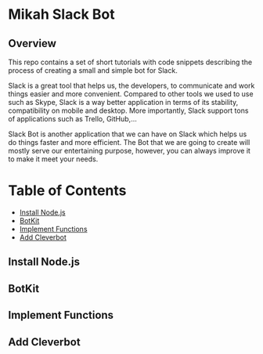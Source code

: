 <h1>Mikah Slack Bot</h1>

## Overview

This repo contains a set of short tutorials with code snippets describing the process of creating a small and simple bot for Slack.

Slack is a great tool that helps us, the developers, to communicate and work things easier and more convenient. Compared to other tools we used to use such as Skype, Slack is a way better application in terms of its stability, compatibility on mobile and desktop. More importantly, Slack support tons of applications such as Trello, GitHub,...

Slack Bot is another application that we can have on Slack which helps us do things faster and more efficient. The Bot that we are going to create will mostly serve our entertaining purpose, however, you can always improve it to make it meet your needs.


# Table of Contents

* [Install Node.js](#install-node.js)
* [BotKit](#botkit)
* [Implement Functions](#implement-functions)
* [Add Cleverbot](#add-cleverbot)

## Install Node.js


## BotKit


## Implement Functions


## Add Cleverbot
